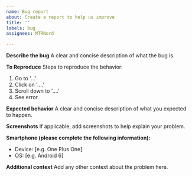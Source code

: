 ```yaml
---
name: Bug report
about: Create a report to help us improve
title: ''
labels: bug
assignees: MTRNord

---
```


**Describe the bug**
A clear and concise description of what the bug is.

**To Reproduce**
Steps to reproduce the behavior:
1. Go to '...'
2. Click on '....'
3. Scroll down to '....'
4. See error

**Expected behavior**
A clear and concise description of what you expected to happen.

**Screenshots**
If applicable, add screenshots to help explain your problem.

**Smartphone (please complete the following information):**
 - Device: [e.g. One Plus One]
 - OS: [e.g. Android 6]

**Additional context**
Add any other context about the problem here.
